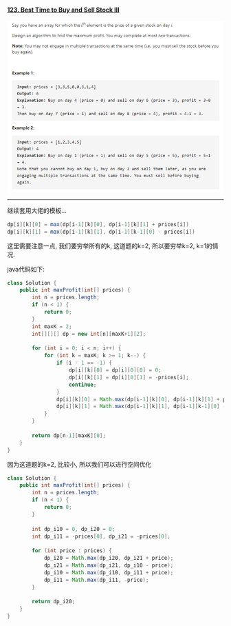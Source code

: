 #### [123. Best Time to Buy and Sell Stock III](https://leetcode-cn.com/problems/best-time-to-buy-and-sell-stock-iii/)

![image-20200924175638118](../assets/image-20200924175638118.png)

---

继续套用大佬的模板...

```java
dp[i][k][0] = max(dp[i-1][k][0], dp[i-1][k][1] + prices[i])
dp[i][k][1] = max(dp[i-1][k][1], dp[i-1][k-1][0] - prices[i])
```

这里需要注意一点, 我们要穷举所有的k, 这道题的k=2, 所以要穷举k=2, k=1的情况.

java代码如下:

```java
class Solution {
    public int maxProfit(int[] prices) {
        int n = prices.length;
        if (n < 1) {
            return 0;
        }
        int maxK = 2;
        int[][][] dp = new int[n][maxK+1][2];

        for (int i = 0; i < n; i++) { 
            for (int k = maxK; k >= 1; k--) {
                if (i - 1 == -1) {
                    dp[i][k][0] = dp[i][0][0] = 0;
                    dp[i][k][1] = dp[i][0][1] = -prices[i];
                    continue;
                }
                dp[i][k][0] = Math.max(dp[i-1][k][0], dp[i-1][k][1] + prices[i]);
                dp[i][k][1] = Math.max(dp[i-1][k][1], dp[i-1][k-1][0] - prices[i]);
            }
        }

        return dp[n-1][maxK][0];
    }
}
```

因为这道题的k=2, 比较小, 所以我们可以进行空间优化

```java
class Solution {
    public int maxProfit(int[] prices) {
        int n = prices.length;
        if (n < 1) {
            return 0;
        }
        
        int dp_i10 = 0, dp_i20 = 0;
        int dp_i11 = -prices[0], dp_i21 = -prices[0];

        for (int price : prices) {
            dp_i20 = Math.max(dp_i20, dp_i21 + price);
            dp_i21 = Math.max(dp_i21, dp_i10 - price);
            dp_i10 = Math.max(dp_i10, dp_i11 + price);
            dp_i11 = Math.max(dp_i11, -price);
        }

        return dp_i20;
    }
}
```

